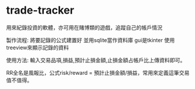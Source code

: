 # trade-tracker
用來紀錄投資的軟體，亦可用在賭博類的遊戲，追蹤自己的帳戶情況

製作流程:
將要記錄的公式建置好
並用sqlite當作資料庫 
gui是tkinter   使用treeview來顯示記錄的資料

使用方法:
輸入交易品項,損益,預計止損金額,止損金額占帳戶比上傳資料即可。


RR全名是風報比，公式risk/reward = 預計止損金額/損益，常用來定義這筆交易值不值得。

